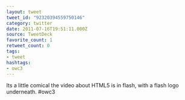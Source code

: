 ```yaml
---
layout: tweet
tweet_id: "92320394559750146"
category: twitter
date: 2011-07-16T19:51:11.000Z
source: TweetDeck
favorite_count: 1
retweet_count: 0
tags:
- tweet
hashtags:
- owc3
---
```


Its a little comical the video about HTML5 is in flash, with a flash logo underneath. #owc3
